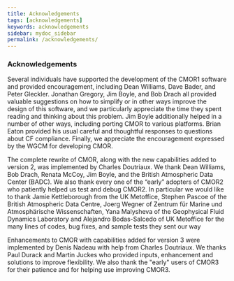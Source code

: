 ```yaml
---
title: Acknowledgements
tags: [acknowledgements]
keywords: acknowledgements
sidebar: mydoc_sidebar
permalink: /acknowledgements/
---
```

### Acknowledgements

Several individuals have supported the development of the CMOR1 software and provided encouragement, including Dean Williams, Dave Bader, and Peter Gleckler.  Jonathan Gregory, Jim Boyle, and Bob Drach all provided valuable suggestions on how to simplify or in other ways improve the design of this software, and we particularly appreciate the time they spent reading and thinking about this problem.  Jim Boyle additionally helped in a number of other ways, including porting CMOR to various platforms.  Brian Eaton provided his usual careful and thoughtful responses to questions about CF compliance. Finally, we appreciate the encouragement expressed by the WGCM for developing CMOR.

The complete rewrite of CMOR, along with the new capabilities added to version 2, was implemented by Charles Doutriaux.  We thank Dean Williams, Bob Drach, Renata McCoy, Jim Boyle, and the British Atmospheric Data Center (BADC). We also thank every one of the “early” adopters of CMOR2 who patiently helped us test and debug CMOR2. In particular we would like to thank Jamie Kettleborough from the UK Metoffice, Stephen Pascoe of the British Atmospheric Data Centre, Joerg Wegner of Zentrum für Marine und Atmosphärische Wissenschaften, Yana Malysheva of the Geophysical Fluid Dynamics Laboratory and Alejandro Bodas-Salcedo of UK Metoffice for the many lines of codes, bug fixes, and sample tests they sent our way

Enhancements to CMOR with capabilities added for version 3 were implemented by Denis Nadeau with help from Charles Doutriaux.  We thanks Paul Durack and Martin Juckes who provided inputs, enhancement and solutions to improve flexibility.  We also thank the "early" users of CMOR3 for their patience and for helping use improving CMOR3.  

